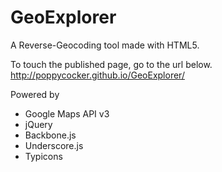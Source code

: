 GeoExplorer
===========

A Reverse-Geocoding tool made with HTML5.

To touch the published page, go to the url below.  
http://poppycocker.github.io/GeoExplorer/

Powered by
* Google Maps API v3
* jQuery
* Backbone.js
* Underscore.js
* Typicons
